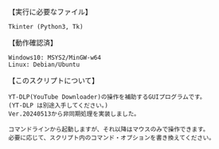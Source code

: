 【実行に必要なファイル】

	Tkinter (Python3, Tk)

【動作確認済】

	Windows10: MSYS2/MinGW-w64
	Linux: Debian/Ubuntu

【このスクリプトについて】

	YT-DLP(YouTube Downloader)の操作を補助するGUIプログラムです。
	(YT-DLP は別途入手してください。)
	Ver.20240513から非同期処理を実装しました。

	コマンドラインから起動しますが、それ以降はマウスのみで操作できます。
	必要に応じて、スクリプト内のコマンド・オプションを書き換えてください。
